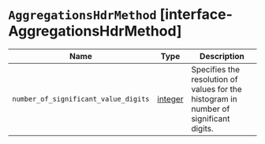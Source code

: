 # `AggregationsHdrMethod` [interface-AggregationsHdrMethod]

| Name | Type | Description |
| - | - | - |
| `number_of_significant_value_digits` | [integer](./integer.md) | Specifies the resolution of values for the histogram in number of significant digits. |
